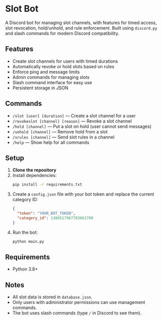 # Slot Bot

A Discord bot for managing slot channels, with features for timed access, slot revocation, hold/unhold, and rule enforcement. Built using `discord.py` and slash commands for modern Discord compatibility.

## Features
- Create slot channels for users with timed durations
- Automatically revoke or hold slots based on rules
- Enforce ping and message limits
- Admin commands for managing slots
- Slash command interface for easy use
- Persistent storage in JSON

## Commands
- `/slot [user] [duration]` — Create a slot channel for a user
- `/revokeslot [channel] [reason]` — Revoke a slot channel
- `/hold [channel]` — Put a slot on hold (user cannot send messages)
- `/unhold [channel]` — Remove hold from a slot
- `/srules [channel]` — Send slot rules in a channel
- `/help` — Show help for all commands

## Setup
1. **Clone the repository**
2. Install dependencies:
   ```sh
   pip install -r requirements.txt
   ```
3. Create a `config.json` file with your bot token and replace the current category ID:
   ```json
   {
     "token": "YOUR_BOT_TOKEN",
     "category_id": 1300517967783661700
   }
   ```
4. Run the bot:
   ```sh
   python main.py
   ```

## Requirements
- Python 3.8+

## Notes
- All slot data is stored in `database.json`.
- Only users with administrator permissions can use management commands.
- The bot uses slash commands (type `/` in Discord to see them).